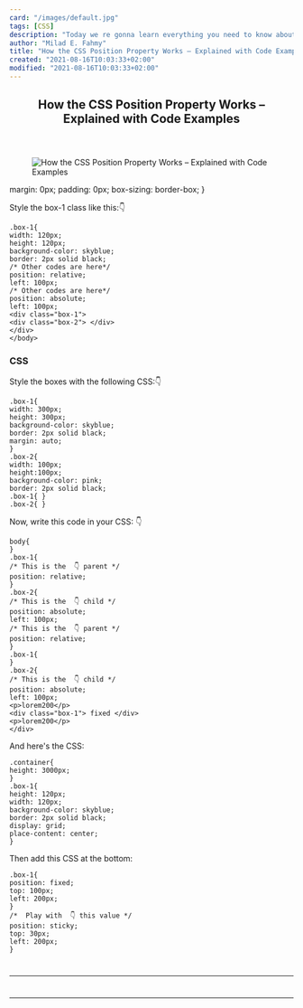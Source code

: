 ```yaml
---
card: "/images/default.jpg"
tags: [CSS]
description: "Today we re gonna learn everything you need to know about the"
author: "Milad E. Fahmy"
title: "How the CSS Position Property Works – Explained with Code Examples"
created: "2021-08-16T10:03:33+02:00"
modified: "2021-08-16T10:03:33+02:00"
---
```

<div class="site-wrapper">
<main id="site-main" class="site-main outer">
<div class="inner">
<article class="post-full post tag-css tag-web-design tag-web-development ">
<header class="post-full-header">
<h1 class="post-full-title">How the CSS Position Property Works – Explained with Code Examples</h1>
</header>
<figure class="post-full-image">
<picture>
<source media="(max-width: 700px)" sizes="1px" srcset="data:image/gif;base64,R0lGODlhAQABAIAAAAAAAP///yH5BAEAAAAALAAAAAABAAEAAAIBRAA7 1w">
<source media="(min-width: 701px)" sizes="(max-width: 800px) 400px,
(max-width: 1170px) 700px,
1400px" srcset="/news/content/images/size/w300/2021/06/FCC-Thumbnail--4-.png 300w,
/news/content/images/size/w600/2021/06/FCC-Thumbnail--4-.png 600w,
/news/content/images/size/w1000/2021/06/FCC-Thumbnail--4-.png 1000w,
/news/content/images/size/w2000/2021/06/FCC-Thumbnail--4-.png 2000w">
<img onerror="this.style.display='none'" src="/news/content/images/size/w2000/2021/06/FCC-Thumbnail--4-.png" alt="How the CSS Position Property Works – Explained with Code Examples">
</picture>
</figure>
<section class="post-full-content">
<div class="post-content">
margin: 0px;
padding: 0px;
box-sizing: border-box;
}</code></pre><p>Style the box-1 class like this:👇</p><pre><code class="language-CSS">.box-1{
width: 120px;
height: 120px;
background-color: skyblue;
border: 2px solid black;
/* Other codes are here*/
position: relative;
left: 100px;
/* Other codes are here*/
position: absolute;
left: 100px;
&lt;div class="box-1"&gt;
&lt;div class="box-2"&gt; &lt;/div&gt;
&lt;/div&gt;
&lt;/body&gt;</code></pre><h3 id="css-1">CSS</h3><p>Style the boxes with the following CSS:👇</p><pre><code class="language-CSS">.box-1{
width: 300px;
height: 300px;
background-color: skyblue;
border: 2px solid black;
margin: auto;
}
.box-2{
width: 100px;
height:100px;
background-color: pink;
border: 2px solid black;
.box-1{ }
.box-2{ }</code></pre><p>Now, write this code in your CSS: 👇</p><pre><code class="language-CSS">body{
}
.box-1{
/* This is the  👇 parent */
position: relative;
}
.box-2{
/* This is the  👇 child */
position: absolute;
left: 100px;
/* This is the  👇 parent */
position: relative;
}
.box-1{
}
.box-2{
/* This is the  👇 child */
position: absolute;
left: 100px;
&lt;p&gt;lorem200&lt;/p&gt;
&lt;div class="box-1"&gt; fixed &lt;/div&gt;
&lt;p&gt;lorem200&lt;/p&gt;
&lt;/div&gt;</code></pre><p>And here's the CSS:</p><pre><code class="language-CSS">.container{
height: 3000px;
}
.box-1{
height: 120px;
width: 120px;
background-color: skyblue;
border: 2px solid black;
display: grid;
place-content: center;
}</code></pre><p>Then add this CSS at the bottom:</p><pre><code class="language-CSS">.box-1{
position: fixed;
top: 100px;
left: 200px;
}
/*  Play with  👇 this value */
position: sticky;
top: 30px;
left: 200px;
}
</div>
<hr>
<hr>
</section>
</article>
</div>
</main>
</div>
<!-- Google Tag Manager (noscript) -->
<!-- End Google Tag Manager (noscript) -->

